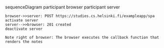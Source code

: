 sequenceDiagram
    participant browser
    participant server

    browser->>server: POST https://studies.cs.helsinki.fi/exampleapp/spa
    activate server
    server-->>browser: 201 created
    deactivate server

    Note right of browser: The browser executes the callback function that renders the notes